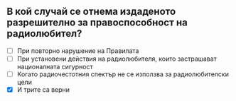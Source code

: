 ## В кой случай се отнема издаденото разрешително за правоспособност на радиолюбител?

<!-- Верният отговор е отбелязан с [X] -->

- [ ] При повторно нарушение на Правилата
- [ ] При установени действия на радиолюбителя, които застрашават националната сигурност
- [ ] Когато радиочестотния спектър не се използва за радиолюбителски цели
- [X] И трите са верни
